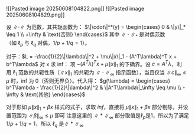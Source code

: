 ![[Pasted image 20250608104822.png]]
![[Pasted image 20250608104829.png]]

设 $\|\cdot\|$ 为范数，其共轭函数为： $\|\cdot\|^*(y) = \begin{cases} 0 & \|y\|_* \leq 1 \\ +\infty & \text{否则} \end{cases}$ 其中 $\|\cdot\|_*$ 是对偶范数（如 $\ell_p$ 与 $\ell_q$ 对偶，$1/p + 1/q = 1$）。


对于：$L = -\frac{1}{2}\|\lambda\|^2 + \mu\|x\|_1 - (A^T\lambda)^T x + b^T\lambda$
对 x 求 inf： 项 $-(A^T\lambda)^T x + \mu\|x\|_1$ 的下确界。设 $c = A^T\lambda$，利用 $\ell_1$ 范数的共轭性质（$\|x\|_1$ 的共轭为 $\|\cdot\|_\infty$ 指示函数），当且仅当 $\|c\|_\infty \leq \mu$ 时，inf 为 0（否则无界负）。代入得： $g(\lambda) = \begin{cases} b^T\lambda - \frac{1}{2}\|\lambda\|^2 & \|A^T\lambda\|_\infty \leq \mu \\ -\infty & \text{其他} \end{cases}$

对于形如 $\mu\|x\|_1+\beta x$ 样式的式子，求取 $inf$，直接将 $\mu\|x\|_1+\beta x$ 部分剔除，并设置范围为 $\|\beta\|_\infty \leq \mu$ 即可
注意这里的 $\|*\|_\infty$ 部分取值是$\ell_p$是1，所以为了满足$1/p + 1/q = 1$，所以 $\ell_q$ 是$\|*\|_\infty$
